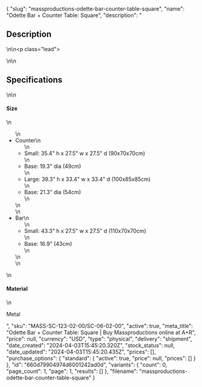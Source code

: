 {
  "slug": "massproductions-odette-bar-counter-table-square",
  "name": "Odette Bar + Counter Table: Square",
  "description": "<h2>Description</h2>\n<!-- split -->\n<p class=\"lead\"> </p>\n<!-- split -->\n<h2>Specifications</h2>\n<!-- split -->\n<h4>Size</h4>\n<ul>\n<li>Counter\n<ul>\n<li>Small: 35.4\" h x 27.5\" w x 27.5\" d (90x70x70cm)</li>\n<li>Base: 19.3\" dia (49cm)</li>\n<li>Large: 39.3\" h x 33.4\" w x 33.4\" d (100x85x85cm)</li>\n<li>Base: 21.3\" dia (54cm)</li>\n</ul>\n</li>\n<li>Bar\n<ul>\n<li>Small: 43.3\" h x 27.5\" w x 27.5\" d (110x70x70cm)</li>\n<li>Base: 16.9\" (43cm)</li>\n</ul>\n</li>\n</ul>\n<h4>Material</h4>\n<p>Metal</p>",
  "sku": "MASS-SC-123-02-00/SC-06-02-00",
  "active": true,
  "meta_title": "Odette Bar + Counter Table: Square | Buy Massproductions online at A+R",
  "price": null,
  "currency": "USD",
  "type": "physical",
  "delivery": "shipment",
  "date_created": "2024-04-03T15:45:20.320Z",
  "stock_status": null,
  "date_updated": "2024-04-03T15:45:20.435Z",
  "prices": [],
  "purchase_options": {
    "standard": {
      "active": true,
      "price": null,
      "prices": []
    }
  },
  "id": "660d79904974d6001242ad0d",
  "variants": {
    "count": 0,
    "page_count": 1,
    "page": 1,
    "results": []
  },
  "filename": "massproductions-odette-bar-counter-table-square"
}